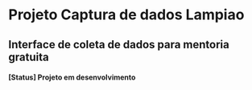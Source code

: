 # Projeto Captura de dados Lampiao
## Interface de coleta de dados para mentoria gratuita
#### [Status]  Projeto em desenvolvimento